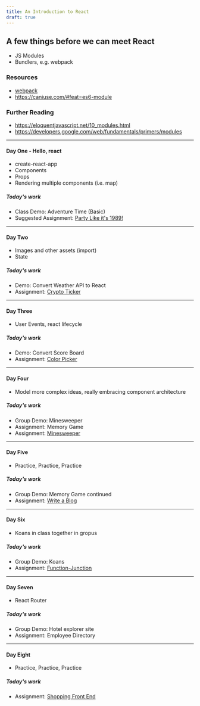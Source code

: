 ```yaml
---
title: An Introduction to React
draft: true
---
```


## A few things before we can meet React

- JS Modules
- Bundlers, e.g. webpack

### Resources

- [webpack](https://webpack.js.org/)
- https://caniuse.com/#feat=es6-module

### Further Reading

- https://eloquentjavascript.net/10_modules.html
- https://developers.google.com/web/fundamentals/primers/modules

---

#### Day One - Hello, react

- create-react-app
- Components
- Props
- Rendering multiple components (i.e. map)

##### Today's work

- Class Demo: Adventure Time (Basic)
- Suggested Assignment: [Party Like it's 1989!](../assignments/party-like-its-1989)


---


#### Day Two

- Images and other assets (import)
- State

##### Today's work
- Demo: Convert Weather API to React
- Assignment: [Crypto Ticker](../assignments/crypto-ticker)


---


#### Day Three

- User Events, react lifecycle

##### Today's work

- Demo: Convert Score Board
- Assignment: [Color Picker](../assignments/color-picker)


---


#### Day Four

- Model more complex ideas, really embracing component architecture

##### Today's work

- Group Demo: Minesweeper
- Assignment: Memory Game
- Assignment: [Minesweeper](../react-ii/react-ii/assignments/minesweeper)


---


#### Day Five

- Practice, Practice, Practice

##### Today's work

- Group Demo: Memory Game continued
- Assignment: [Write a Blog](../assignments/recovery-blog)


---


#### Day Six

- Koans in class together in gropus

##### Today's work

- Group Demo: Koans
- Assignment: [Function-Junction](../../../fundamentals/javascript/assignments/function-junction)


---


#### Day Seven

- React Router

##### Today's work
- Group Demo: Hotel explorer site
- Assignment: Employee Directory


---


#### Day Eight

- Practice, Practice, Practice

##### Today's work

- Assignment: [Shopping Front End](../react-ii/react-ii/assignments/store-front)

